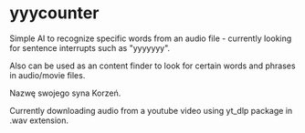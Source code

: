 # yyycounter

Simple AI to recognize specific words from an audio file - currently looking for sentence interrupts such as "yyyyyyy".

Also can be used as an content finder to look for certain words and phrases in audio/movie files.

Nazwę swojego syna Korzeń.

Currently downloading audio from a youtube video using yt_dlp package in .wav extension. 